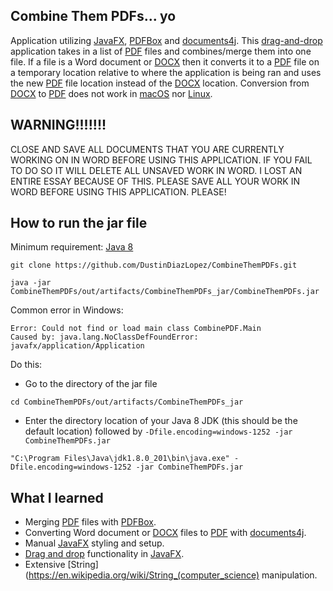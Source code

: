 Combine Them PDFs... yo
------
Application utilizing [JavaFX](https://en.wikipedia.org/wiki/JavaFX), [PDFBox](https://pdfbox.apache.org/) and [documents4j](https://documents4j.com/#/).
This [drag-and-drop](https://docs.oracle.com/javafx/2/drag_drop/jfxpub-drag_drop.htm) application takes in a list of [PDF](https://en.wikipedia.org/wiki/PDF) files and combines/merge them into one file. 
If a file is a Word document or [DOCX](https://www.howtogeek.com/304622/what-is-a-.docx-file-and-how-is-it-different-from-a-.doc-file-in-microsoft-word/) 
then it converts it to a [PDF](https://en.wikipedia.org/wiki/PDF) file on a temporary location relative to where the application is being ran and uses the 
new [PDF](https://en.wikipedia.org/wiki/PDF) file location instead of the [DOCX](https://www.howtogeek.com/304622/what-is-a-.docx-file-and-how-is-it-different-from-a-.doc-file-in-microsoft-word/)
location. Conversion from [DOCX](https://www.howtogeek.com/304622/what-is-a-.docx-file-and-how-is-it-different-from-a-.doc-file-in-microsoft-word/)
 to [PDF](https://en.wikipedia.org/wiki/PDF) does not work in [macOS](https://en.wikipedia.org/wiki/MacOS) 
 nor [Linux](https://en.wikipedia.org/wiki/Linux).
 
WARNING!!!!!!!
------
CLOSE AND SAVE ALL DOCUMENTS THAT YOU ARE CURRENTLY WORKING ON IN WORD BEFORE USING THIS APPLICATION. IF YOU FAIL TO DO SO IT WILL DELETE ALL UNSAVED WORK IN WORD. I LOST AN ENTIRE ESSAY BECAUSE OF THIS. PLEASE SAVE ALL YOUR WORK IN WORD BEFORE USING THIS APPLICATION. PLEASE!
 
How to run the jar file
------
Minimum requirement: [Java 8](https://www.oracle.com/technetwork/java/javase/overview/java8-2100321.html)
```$xslt
git clone https://github.com/DustinDiazLopez/CombineThemPDFs.git
```
```$xslt
java -jar CombineThemPDFs/out/artifacts/CombineThemPDFs_jar/CombineThemPDFs.jar
```
Common error in Windows:
```$xslt
Error: Could not find or load main class CombinePDF.Main
Caused by: java.lang.NoClassDefFoundError: javafx/application/Application
```
Do this:
- Go to the directory of the jar file
```$xslt
cd CombineThemPDFs/out/artifacts/CombineThemPDFs_jar
```
- Enter the directory location of your Java 8 JDK (this should be the default location) followed by `-Dfile.encoding=windows-1252 -jar CombineThemPDFs.jar`
```$xslt
"C:\Program Files\Java\jdk1.8.0_201\bin\java.exe" -Dfile.encoding=windows-1252 -jar CombineThemPDFs.jar
```
What I learned
------
- Merging [PDF](https://en.wikipedia.org/wiki/PDF) files with [PDFBox](https://pdfbox.apache.org/).
- Converting Word document or [DOCX](https://www.howtogeek.com/304622/what-is-a-.docx-file-and-how-is-it-different-from-a-.doc-file-in-microsoft-word/) 
files to [PDF](https://en.wikipedia.org/wiki/PDF) with [documents4j](https://documents4j.com/#/).
- Manual [JavaFX](https://en.wikipedia.org/wiki/JavaFX) styling and setup.
- [Drag and drop](https://docs.oracle.com/javafx/2/drag_drop/jfxpub-drag_drop.htm) functionality in [JavaFX](https://en.wikipedia.org/wiki/JavaFX).
- Extensive [String](https://en.wikipedia.org/wiki/String_(computer_science) manipulation.
